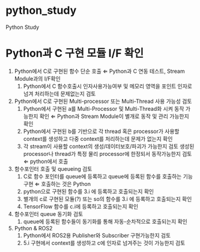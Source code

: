 # python_study
Python Study


# Python과 C 구현 모듈 I/F 확인
1. Python에서 C로 구현된 함수 단순 호출 ⇐ Python과 C 연동 테스트, Stream Module과의 I/F확인
   1. Python에서 C 함수호출시 인자사용가능여부 및 메모리 영역을 포인트 인자로 넘겨 처리하는데 문제없는지 검토
1. Python에서 C로 구현된 Multi-processor 또는 Multi-Thread 사용 가능성 검토
   1. Python에서 구현된 a를 Multi-Processor 및 Multi-Thread화 시켜 동작 가능한지 확인 ⇐ Python과 Stream Module이 별개로 동작 및 관리 가능한지 확인
   1. Python에서 구현된 b를 기반으로 각 thread 혹은 processor가 사용할 context를 생성하고 다중 context를 처리하는데 문제가 없는지 확인
   1. 각 stream이 사용할 context의 생성/데이터보호/파괴가 가능한지 검토
  생성된 processor나 thread가 특정 물리 processor에 한정되서 동작가능한지 검토 ⇐ python에서 호출
1. 함수포인터 호출 및 queueing 검토
   1. C로 함수 포인터를 queue에 등록하고 queue에 등록된 함수를 호출하는 기능 구현 ⇐ 호출하는 것은 Python
   1. python으로 구현된 함수를 3.i 에 등록하고 호출되는지 확인
   1. 별개의 c로 구현된 모듈(?) 또는 so의 함수를 3.i 에 등록하고 호출되는지 확인
   1. TensorFlow 함수를 c.i에 등록하고 호출되는지 확인
1. 함수포인터 queue 동기화 검토
   1. queue에 등록된 함수들이 동기화를 통해 자동-순차적으로 호출되는지 확인
1. Python & ROS2
   1. Python에서 ROS2용 Publisher와 Subscriber 구현가능한지 검토
   1. 5.i 구현에서 context를 생성하고 c에 인자로 넘겨주는 것이 가능한지 검토

